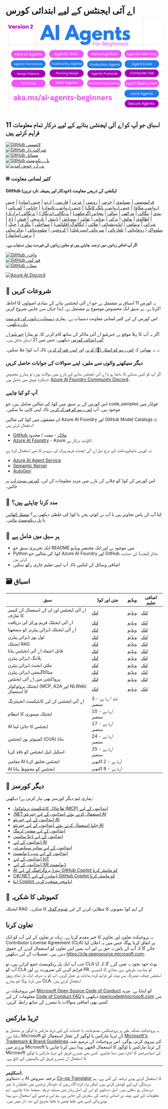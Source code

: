 <!--
CO_OP_TRANSLATOR_METADATA:
{
  "original_hash": "4177db6b3602dfa8c609d78df1f0f21b",
  "translation_date": "2025-08-29T09:20:28+00:00",
  "source_file": "README.md",
  "language_code": "ur"
}
-->
# اے آئی ایجنٹس کے لیے ابتدائی کورس

![ابتدائیوں کے لیے جنریٹیو اے آئی](../../translated_images/repo-thumbnailv2.06f4a48036fde647f6ba4eb19f5651babe59bb30e972748afb349e47725d7601.ur.png)

## 11 اسباق جو آپ کو اے آئی ایجنٹس بنانے کے لیے درکار تمام معلومات فراہم کرتے ہیں

[![GitHub لائسنس](https://img.shields.io/github/license/microsoft/ai-agents-for-beginners.svg)](https://github.com/microsoft/ai-agents-for-beginners/blob/master/LICENSE?WT.mc_id=academic-105485-koreyst)  
[![GitHub شراکت دار](https://img.shields.io/github/contributors/microsoft/ai-agents-for-beginners.svg)](https://GitHub.com/microsoft/ai-agents-for-beginners/graphs/contributors/?WT.mc_id=academic-105485-koreyst)  
[![GitHub مسائل](https://img.shields.io/github/issues/microsoft/ai-agents-for-beginners.svg)](https://GitHub.com/microsoft/ai-agents-for-beginners/issues/?WT.mc_id=academic-105485-koreyst)  
[![GitHub پل ریکویسٹ](https://img.shields.io/github/issues-pr/microsoft/ai-agents-for-beginners.svg)](https://GitHub.com/microsoft/ai-agents-for-beginners/pulls/?WT.mc_id=academic-105485-koreyst)  
[![پی آرز خوش آمدید](https://img.shields.io/badge/PRs-welcome-brightgreen.svg?style=flat-square)](http://makeapullrequest.com?WT.mc_id=academic-105485-koreyst)  

### 🌐 کثیر لسانی معاونت

#### GitHub ایکشن کے ذریعے معاونت (خودکار اور ہمیشہ تازہ ترین)

[فرانسیسی](../fr/README.md) | [ہسپانوی](../es/README.md) | [جرمن](../de/README.md) | [روسی](../ru/README.md) | [عربی](../ar/README.md) | [فارسی](../fa/README.md) | [اردو](./README.md) | [چینی (سادہ)](../zh/README.md) | [چینی (روایتی، مکاؤ)](../mo/README.md) | [چینی (روایتی، ہانگ کانگ)](../hk/README.md) | [چینی (روایتی، تائیوان)](../tw/README.md) | [جاپانی](../ja/README.md) | [کوریائی](../ko/README.md) | [ہندی](../hi/README.md) | [بنگالی](../bn/README.md) | [مراٹھی](../mr/README.md) | [نیپالی](../ne/README.md) | [پنجابی (گرمکھی)](../pa/README.md) | [پرتگالی (پرتگال)](../pt/README.md) | [پرتگالی (برازیل)](../br/README.md) | [اطالوی](../it/README.md) | [پولش](../pl/README.md) | [ترکی](../tr/README.md) | [یونانی](../el/README.md) | [تھائی](../th/README.md) | [سویڈش](../sv/README.md) | [ڈینش](../da/README.md) | [نارویجن](../no/README.md) | [فنش](../fi/README.md) | [ڈچ](../nl/README.md) | [عبرانی](../he/README.md) | [ویتنامی](../vi/README.md) | [انڈونیشیائی](../id/README.md) | [ملائی](../ms/README.md) | [ٹیگالوگ (فلپائنی)](../tl/README.md) | [سواحلی](../sw/README.md) | [ہنگری](../hu/README.md) | [چیک](../cs/README.md) | [سلوواک](../sk/README.md) | [رومانیائی](../ro/README.md) | [بلغاریائی](../bg/README.md) | [سربیائی (سیریلیک)](../sr/README.md) | [کروشین](../hr/README.md) | [سلووینیائی](../sl/README.md) | [یوکرینیائی](../uk/README.md) | [برمی (میانمار)](../my/README.md)

**اگر آپ اضافی زبانوں میں ترجمہ چاہتے ہیں تو معاون زبانوں کی فہرست [یہاں](https://github.com/Azure/co-op-translator/blob/main/getting_started/supported-languages.md) دستیاب ہے۔**

[![GitHub واچرز](https://img.shields.io/github/watchers/microsoft/ai-agents-for-beginners.svg?style=social&label=Watch)](https://GitHub.com/microsoft/ai-agents-for-beginners/watchers/?WT.mc_id=academic-105485-koreyst)  
[![GitHub فورکس](https://img.shields.io/github/forks/microsoft/ai-agents-for-beginners.svg?style=social&label=Fork)](https://GitHub.com/microsoft/ai-agents-for-beginners/network/?WT.mc_id=academic-105485-koreyst)  
[![GitHub ستارز](https://img.shields.io/github/stars/microsoft/ai-agents-for-beginners.svg?style=social&label=Star)](https://GitHub.com/microsoft/ai-agents-for-beginners/stargazers/?WT.mc_id=academic-105485-koreyst)  

[![Azure AI Discord](https://dcbadge.limes.pink/api/server/kzRShWzttr)](https://discord.gg/kzRShWzttr)

## 🌱 شروعات کریں

یہ کورس 11 اسباق پر مشتمل ہے جو اے آئی ایجنٹس بنانے کے بنیادی اصولوں کا احاطہ کرتا ہے۔ ہر سبق ایک مخصوص موضوع پر مشتمل ہے، لہذا جہاں سے چاہیں شروع کریں!

اس کورس کے لیے کثیر لسانی معاونت دستیاب ہے۔ ہماری [دستیاب زبانوں کی فہرست یہاں دیکھیں](../..)۔

اگر یہ آپ کا پہلا موقع ہے جنریٹیو اے آئی ماڈلز کے ساتھ کام کرنے کا، تو ہمارا [جنریٹیو اے آئی ابتدائی کورس](https://aka.ms/genai-beginners) دیکھیں، جس میں 21 اسباق شامل ہیں۔

یہ نہ بھولیں کہ [اس ریپو کو اسٹار (🌟) کریں](https://docs.github.com/en/get-started/exploring-projects-on-github/saving-repositories-with-stars?WT.mc_id=academic-105485-koreyst) اور [اسے فورک کریں](https://github.com/microsoft/ai-agents-for-beginners/fork) تاکہ آپ کوڈ چلا سکیں۔

### دیگر سیکھنے والوں سے ملیں، اپنے سوالات کے جوابات حاصل کریں

اگر آپ کو کسی مسئلے کا سامنا ہو یا اے آئی ایجنٹس بنانے کے بارے میں سوالات ہوں، تو ہمارے مخصوص ڈسکارڈ چینل میں شامل ہوں: [Azure AI Foundry Community Discord](https://aka.ms/ai-agents/discord)۔

### آپ کو کیا چاہیے

اس کورس کے ہر سبق میں کوڈ کی مثالیں شامل ہیں، جو code_samples فولڈر میں موجود ہیں۔ آپ [اس ریپو کو فورک کریں](https://github.com/microsoft/ai-agents-for-beginners/fork) تاکہ اپنی کاپی بنا سکیں۔

ان مشقوں میں کوڈ کی مثالیں Azure AI Foundry اور GitHub Model Catalogs کا استعمال کرتی ہیں:

- [GitHub ماڈلز](https://aka.ms/ai-agents-beginners/github-models) - مفت / محدود  
- [Azure AI Foundry](https://aka.ms/ai-agents-beginners/ai-foundry) - Azure اکاؤنٹ درکار ہے  

یہ کورس مائیکروسافٹ کے درج ذیل اے آئی ایجنٹ فریم ورک اور سروسز کا بھی استعمال کرتا ہے:

- [Azure AI Agent Service](https://aka.ms/ai-agents-beginners/ai-agent-service)  
- [Semantic Kernel](https://aka.ms/ai-agents-beginners/semantic-kernel)  
- [AutoGen](https://aka.ms/ai-agents/autogen)  

اس کورس کے کوڈ کو چلانے کے بارے میں مزید معلومات کے لیے، [کورس سیٹ اپ](./00-course-setup/README.md) پر جائیں۔

## 🙏 مدد کرنا چاہتے ہیں؟

کیا آپ کے پاس تجاویز ہیں یا آپ نے کوئی ہجے یا کوڈ کی غلطی دیکھی ہے؟ [مسئلہ اٹھائیں](https://github.com/microsoft/ai-agents-for-beginners/issues?WT.mc_id=academic-105485-koreyst) یا [پل ریکویسٹ بنائیں](https://github.com/microsoft/ai-agents-for-beginners/pulls?WT.mc_id=academic-105485-koreyst)۔

## 📂 ہر سبق میں شامل ہے

- ایک تحریری سبق جو README میں موجود ہے اور ایک مختصر ویڈیو  
- Python کوڈ کی مثالیں جو Azure AI Foundry اور GitHub ماڈلز (مفت) کی حمایت کرتی ہیں  
- اضافی وسائل کے لنکس تاکہ آپ اپنی تعلیم جاری رکھ سکیں  

## 🗃️ اسباق

| **سبق**                                     | **متن اور کوڈ**                                  | **ویڈیو**                                                  | **اضافی تعلیم**                                                                         |
|---------------------------------------------|-------------------------------------------------|------------------------------------------------------------|------------------------------------------------------------------------------------------|
| اے آئی ایجنٹس اور ان کے استعمال کے کیسز کا تعارف | [لنک](./01-intro-to-ai-agents/README.md)        | [ویڈیو](https://youtu.be/3zgm60bXmQk?si=z8QygFvYQv-9WtO1)  | [لنک](https://aka.ms/ai-agents-beginners/collection?WT.mc_id=academic-105485-koreyst)   |
| اے آئی ایجنٹک فریم ورکز کی دریافت            | [لنک](./02-explore-agentic-frameworks/README.md)| [ویڈیو](https://youtu.be/ODwF-EZo_O8?si=Vawth4hzVaHv-u0H)  | [لنک](https://aka.ms/ai-agents-beginners/collection?WT.mc_id=academic-105485-koreyst)   |
| اے آئی ایجنٹک ڈیزائن پیٹرنز کو سمجھنا        | [لنک](./03-agentic-design-patterns/README.md)   | [ویڈیو](https://youtu.be/m9lM8qqoOEA?si=BIzHwzstTPL8o9GF)  | [لنک](https://aka.ms/ai-agents-beginners/collection?WT.mc_id=academic-105485-koreyst)   |
| ٹول یوز ڈیزائن پیٹرن                         | [لنک](./04-tool-use/README.md)                  | [ویڈیو](https://youtu.be/vieRiPRx-gI?si=2z6O2Xu2cu_Jz46N)  | [لنک](https://aka.ms/ai-agents-beginners/collection?WT.mc_id=academic-105485-koreyst)   |
| ایجنٹک RAG                                   | [لنک](./05-agentic-rag/README.md)               | [ویڈیو](https://youtu.be/WcjAARvdL7I?si=gKPWsQpKiIlDH9A3)  | [لنک](https://aka.ms/ai-agents-beginners/collection?WT.mc_id=academic-105485-koreyst)   |
| قابل اعتماد اے آئی ایجنٹس بنانا              | [لنک](./06-building-trustworthy-agents/README.md)| [ویڈیو](https://youtu.be/iZKkMEGBCUQ?si=jZjpiMnGFOE9L8OK ) | [لنک](https://aka.ms/ai-agents-beginners/collection?WT.mc_id=academic-105485-koreyst)   |
| پلاننگ ڈیزائن پیٹرن                          | [لنک](./07-planning-design/README.md)           | [ویڈیو](https://youtu.be/kPfJ2BrBCMY?si=6SC_iv_E5-mzucnC)  | [لنک](https://aka.ms/ai-agents-beginners/collection?WT.mc_id=academic-105485-koreyst)   |
| ملٹی ایجنٹ ڈیزائن پیٹرن                      | [لنک](./08-multi-agent/README.md)               | [ویڈیو](https://youtu.be/V6HpE9hZEx0?si=rMgDhEu7wXo2uo6g)  | [لنک](https://aka.ms/ai-agents-beginners/collection?WT.mc_id=academic-105485-koreyst)   |
| میٹاکاگنیشن ڈیزائن پیٹرن                    | [لنک](./09-metacognition/README.md)             | [ویڈیو](https://youtu.be/His9R6gw6Ec?si=8gck6vvdSNCt6OcF)  | [لنک](https://aka.ms/ai-agents-beginners/collection?WT.mc_id=academic-105485-koreyst)   |
| پروڈکشن میں اے آئی ایجنٹس                    | [لنک](./10-ai-agents-production/README.md)      | [ویڈیو](https://youtu.be/l4TP6IyJxmQ?si=31dnhexRo6yLRJDl)  | [لنک](https://aka.ms/ai-agents-beginners/collection?WT.mc_id=academic-105485-koreyst)   |
| ایجنٹک پروٹوکولز (MCP, A2A اور NLWeb) کا استعمال | [لنک](./11-agentic-protocols/README.md)         | [ویڈیو](https://youtu.be/X-Dh9R3Opn8)                      | [لنک](https://aka.ms/ai-agents-beginners/collection?WT.mc_id=academic-105485-koreyst)   |
| اے آئی ایجنٹس کے لیے کانٹیکسٹ انجینئرنگ       | جلد آ رہا ہے - 3 ستمبر                          |                                                            |                                                                                          |
| ایجنٹک میموری کا انتظام                      | آرہا ہے - 10 ستمبر                              |                                                            |                                                                                        |
| AI ایجنٹس کا جائزہ لینا                        | آرہا ہے - 17 ستمبر                              |                                                            |                                                                                        |
| کمپیوٹر یوز ایجنٹس (CUA) بنانا                | آرہا ہے - 24 ستمبر                              |                                                            |                                                                                        |
| اسکیل ایبل ایجنٹس کو نافذ کرنا                 | آرہا ہے - 25 ستمبر                              |                                                            |                                                                                        |
| مقامی AI ایجنٹس تخلیق کرنا                     | آرہا ہے - 2 اکتوبر                              |                                                            |                                                                                        |
| AI ایجنٹس کو محفوظ بنانا                        | آرہا ہے - 9 اکتوبر                              |                                                            |                                                                                        |

## 🎒 دیگر کورسز

ہماری ٹیم دیگر کورسز بھی تیار کرتی ہے! دیکھیں:

- [**نیا** ماڈل کانٹیکسٹ پروٹوکول (MCP) ابتدائیوں کے لیے](https://github.com/microsoft/mcp-for-beginners?WT.mc_id=academic-105485-koreyst)
- [.NET استعمال کرتے ہوئے ابتدائیوں کے لیے جنریٹو AI](https://github.com/microsoft/Generative-AI-for-beginners-dotnet?WT.mc_id=academic-105485-koreyst)
- [ابتدائیوں کے لیے جنریٹو AI](https://github.com/microsoft/generative-ai-for-beginners?WT.mc_id=academic-105485-koreyst)
- [جاوا استعمال کرتے ہوئے ابتدائیوں کے لیے جنریٹو AI](https://github.com/microsoft/generative-ai-for-beginners-java?WT.mc_id=academic-105485-koreyst)
- [ابتدائیوں کے لیے مشین لرننگ](https://aka.ms/ml-beginners?WT.mc_id=academic-105485-koreyst)
- [ابتدائیوں کے لیے ڈیٹا سائنس](https://aka.ms/datascience-beginners?WT.mc_id=academic-105485-koreyst)
- [ابتدائیوں کے لیے AI](https://aka.ms/ai-beginners?WT.mc_id=academic-105485-koreyst)
- [ابتدائیوں کے لیے سائبر سیکیورٹی](https://github.com/microsoft/Security-101??WT.mc_id=academic-96948-sayoung)
- [ابتدائیوں کے لیے ویب ڈیولپمنٹ](https://aka.ms/webdev-beginners?WT.mc_id=academic-105485-koreyst)
- [ابتدائیوں کے لیے IoT](https://aka.ms/iot-beginners?WT.mc_id=academic-105485-koreyst)
- [ابتدائیوں کے لیے XR ڈیولپمنٹ](https://github.com/microsoft/xr-development-for-beginners?WT.mc_id=academic-105485-koreyst)
- [AI پیئرڈ پروگرامنگ کے لیے GitHub Copilot کو ماسٹر کرنا](https://aka.ms/GitHubCopilotAI?WT.mc_id=academic-105485-koreyst)
- [C#/.NET ڈیولپرز کے لیے GitHub Copilot کو ماسٹر کرنا](https://github.com/microsoft/mastering-github-copilot-for-dotnet-csharp-developers?WT.mc_id=academic-105485-koreyst)
- [اپنا Copilot ایڈونچر منتخب کریں](https://github.com/microsoft/CopilotAdventures?WT.mc_id=academic-105485-koreyst)

## 🌟 کمیونٹی کا شکریہ

ایجنٹک RAG کے اہم کوڈ نمونوں کا مظاہرہ کرنے کے لیے [شیوم گوئل](https://www.linkedin.com/in/shivam2003/) کا شکریہ۔

## تعاون کرنا

یہ پروجیکٹ تعاون اور تجاویز کا خیر مقدم کرتا ہے۔ زیادہ تر تعاون کے لیے آپ کو ایک 
Contributor License Agreement (CLA) پر اتفاق کرنا ہوگا، جس میں یہ اعلان کیا جائے گا کہ آپ کے پاس یہ حق ہے اور آپ ہمیں اپنے تعاون کو استعمال کرنے کے حقوق دیتے ہیں۔ تفصیلات کے لیے دیکھیں 
<https://cla.opensource.microsoft.com>۔

جب آپ ایک پل ریکویسٹ جمع کراتے ہیں، تو CLA بوٹ خود بخود یہ تعین کرے گا کہ آیا آپ کو CLA فراہم کرنے کی ضرورت ہے اور PR کو مناسب طریقے سے سجائے گا (جیسے، اسٹیٹس چیک، تبصرہ)۔ بس بوٹ کی فراہم کردہ ہدایات پر عمل کریں۔ آپ کو یہ صرف ایک بار تمام ریپوز میں کرنا ہوگا جو ہمارے CLA استعمال کرتے ہیں۔

اس پروجیکٹ نے [Microsoft Open Source Code of Conduct](https://opensource.microsoft.com/codeofconduct/) کو اپنایا ہے۔
مزید معلومات کے لیے [Code of Conduct FAQ](https://opensource.microsoft.com/codeofconduct/faq/) دیکھیں یا 
[opencode@microsoft.com](mailto:opencode@microsoft.com) سے کسی بھی اضافی سوالات یا تبصرے کے ساتھ رابطہ کریں۔

## ٹریڈ مارکس

یہ پروجیکٹ ممکنہ طور پر پروجیکٹس، مصنوعات، یا خدمات کے لیے ٹریڈ مارکس یا لوگوز پر مشتمل ہو سکتا ہے۔ Microsoft کے ٹریڈ مارکس یا لوگوز کے مجاز استعمال کو [Microsoft's Trademark & Brand Guidelines](https://www.microsoft.com/legal/intellectualproperty/trademarks/usage/general) کی پیروی کرنی ہوگی۔
اس پروجیکٹ کے ترمیم شدہ ورژنز میں Microsoft کے ٹریڈ مارکس یا لوگوز کا استعمال الجھن پیدا نہیں کرنا چاہیے یا Microsoft کی اسپانسرشپ کا اشارہ نہیں دینا چاہیے۔
کسی بھی تیسرے فریق کے ٹریڈ مارکس یا لوگوز کا استعمال ان تیسرے فریق کی پالیسیوں کے تابع ہے۔

---

**ڈسکلیمر**:  
یہ دستاویز AI ترجمہ سروس [Co-op Translator](https://github.com/Azure/co-op-translator) کا استعمال کرتے ہوئے ترجمہ کی گئی ہے۔ ہم درستگی کے لیے کوشش کرتے ہیں، لیکن براہ کرم آگاہ رہیں کہ خودکار ترجمے میں غلطیاں یا غیر درستیاں ہو سکتی ہیں۔ اصل دستاویز کو اس کی اصل زبان میں مستند ذریعہ سمجھا جانا چاہیے۔ اہم معلومات کے لیے، پیشہ ور انسانی ترجمہ کی سفارش کی جاتی ہے۔ ہم اس ترجمے کے استعمال سے پیدا ہونے والی کسی بھی غلط فہمی یا غلط تشریح کے ذمہ دار نہیں ہیں۔